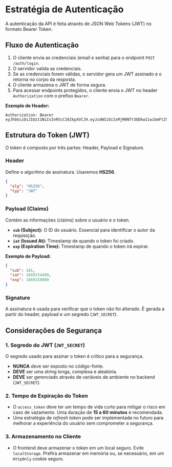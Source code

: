 # Estratégia de Autenticação

A autenticação da API é feita através de JSON Web Tokens (JWT) no formato Bearer Token.

## Fluxo de Autenticação

1.  O cliente envia as credenciais (email e senha) para o endpoint `POST /auth/login`.
2.  O servidor valida as credenciais.
3.  Se as credenciais forem válidas, o servidor gera um JWT assinado e o retorna no corpo da resposta.
4.  O cliente armazena o JWT de forma segura.
5.  Para acessar endpoints protegidos, o cliente envia o JWT no header `Authorization` com o prefixo `Bearer`.

**Exemplo de Header:**
```
Authorization: Bearer eyJhbGciOiJIUzI1NiIsInR5cCI6IkpXVCJ9.eyJzdWIiOiIxMjM0NTY3ODkwIiwibmFtZSI6IkpvaG4gRG9lIiwiaWF0IjoxNTE2MjM5MDIyLCJleHAiOjE1MTYyNDI2MjJ9.SflKxwRJSMeKKF2QT4fwpMeJf36POk6yJV_adQssw5c
```

## Estrutura do Token (JWT)

O token é composto por três partes: Header, Payload e Signature.

### Header

Define o algoritmo de assinatura. Usaremos **HS256**.

```json
{
  "alg": "HS256",
  "typ": "JWT"
}
```

### Payload (Claims)

Contém as informações (claims) sobre o usuário e o token.

- **`sub` (Subject):** O ID do usuário. Essencial para identificar o autor da requisição.
- **`iat` (Issued At):** Timestamp de quando o token foi criado.
- **`exp` (Expiration Time):** Timestamp de quando o token irá expirar.

**Exemplo de Payload:**
```json
{
  "sub": 101,
  "iat": 1660154400, 
  "exp": 1660158000
}
```

### Signature

A assinatura é usada para verificar que o token não foi alterado. É gerada a partir do header, payload e um segredo (`JWT_SECRET`).

## Considerações de Segurança

### 1. Segredo do JWT (`JWT_SECRET`)

O segredo usado para assinar o token é crítico para a segurança.

- **NUNCA** deve ser exposto no código-fonte.
- **DEVE** ser uma string longa, complexa e aleatória.
- **DEVE** ser gerenciado através de variáveis de ambiente no backend (`JWT_SECRET`).

### 2. Tempo de Expiração do Token

- O `access_token` deve ter um tempo de vida curto para mitigar o risco em caso de vazamento. Uma duração de **15 a 60 minutos** é recomendada.
- Uma estratégia de *refresh token* pode ser implementada no futuro para melhorar a experiência do usuário sem comprometer a segurança.

### 3. Armazenamento no Cliente

- O frontend deve armazenar o token em um local seguro. Evite `localStorage`. Prefira armazenar em memória ou, se necessário, em um `HttpOnly` cookie seguro.